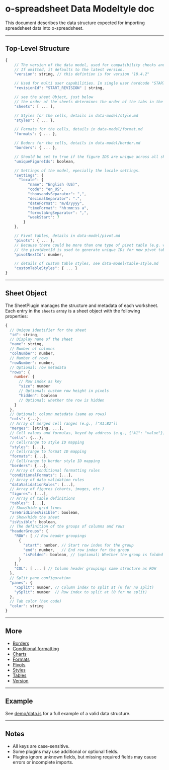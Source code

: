 # o-spreadsheet Data Modeltyle doc

This document describes the data structure expected for importing spreadsheet data into o-spreadsheet.

---

## Top-Level Structure

```js
{
    // The version of the data model, used for compatibility checks and upgrading.
    // If omitted, it defaults to the latest version.
    "version": string, // this defintion is for version "18.4.2"

    // Used for multi user capabilities. In single user hardcode "START_REVISION".
    "revisionId": "START_REVISION" | string,

    // see the sheet Object, just below
    // the order of the sheets determines the order of the tabs in the UI.
    "sheets": [ ... ],

    // Styles for the cells, details in data-model/style.md
    "styles": { ... },

    // Formats for the cells, details in data-model/format.md
    "formats": { ... },

    // Boders for the cells, details in data-model/border.md
    "borders": { ... },

    // Should be set to true if the figure IDS are unique across all sheets, else false.
    "uniqueFigureIds": boolean,

    // Settings of the model, epecially the locale settings.
    "settings": {
      "locale": {
          "name": "English (US)",
          "code": "en_US",
          "thousandsSeparator": ",",
          "decimalSeparator": ".",
          "dateFormat": "m/d/yyyy",
          "timeFormat": "hh:mm:ss a",
          "formulaArgSeparator": ",",
          "weekStart": 7
        }
    },

    // Pivot tables, details in data-model/pivot.md
    "pivots": { ... },
    // Because there could be more than one type of pivot table (e.g. when integrating with odoo)
    // the pivotNextId is used to generate unique IDs for new pivot tables across all types.
    "pivotNextId": number,

    // details of custom table styles, see data-model/table-style.md
    "customTableStyles": { ... }
}
```

---

## Sheet Object

The SheetPlugin manages the structure and metadata of each worksheet. Each entry in the `sheets` array is a sheet object with the following properties:

```js
{
  // Unique identifier for the sheet
  "id": string,
  // Display name of the sheet
  "name": string,
  // Number of columns
  "colNumber": number,
  // Number of rows
  "rowNumber": number,
  // Optional: row metadata
  "rows": {
    number: {
      // Row index as key
      "size": number
      // Optional: custom row height in pixels
      "hidden": boolean
      // Optional: whether the row is hidden
    }
  },
  // Optional: column metadata (same as rows)
  "cols": {...},
  // Array of merged cell ranges (e.g., ["A1:B2"])
  "merges": [string, ...],
  // Cell values and formulas, keyed by address (e.g., {"A1": "value"})
  "cells": {...},
  // Cell/range to style ID mapping
  "styles": {...},
  // Cell/range to format ID mapping
  "formats": {...},
  // Cell/range to border style ID mapping
  "borders": {...},
  // Array of conditional formatting rules
  "conditionalFormats": [...],
  // Array of data validation rules
  "dataValidationRules": [...],
  // Array of figures (charts, images, etc.)
  "figures": [...],
  // Array of table definitions
  "tables": [...],
  // Show/hide grid lines
  "areGridLinesVisible": boolean,
  // Show/hide the sheet
  "isVisible": boolean,
  // The definition of the groups of columns and rows
  "headerGroups": {
    "ROW": [ // Row header groupings
      {
        "start": number, // Start row index for the group
        "end": number,   // End row index for the group
        "isFolded": boolean, // (optional) Whether the group is folded
      }
    ],
    "COL": [ ... ] // Column header groupings same structure as ROW
  },
  // Split pane configuration
  "panes": {
    "xSplit": number, // Column index to split at (0 for no split)
    "ySplit": number  // Row index to split at (0 for no split)
  },
  // Tab color (hex code)
  "color": string
}
```

---

## More

- [Borders](data-model/border.md)
- [Conditional formatting](data-model/cf.md)
- [Charts](data-model/chart.md)
- [Formats](data-model/format.md)
- [Pivots](data-model/pivot.md)
- [Styles](data-model/style.md)
- [Tables](data-model/table.md)
- [Version](data-model/version.md)

---

## Example

See [demo/data.js](../demo/main.js) for a full example of a valid data structure.

---

## Notes

- All keys are case-sensitive.
- Some plugins may use additional or optional fields.
- Plugins ignore unknown fields, but missing required fields may cause errors or incomplete imports.
